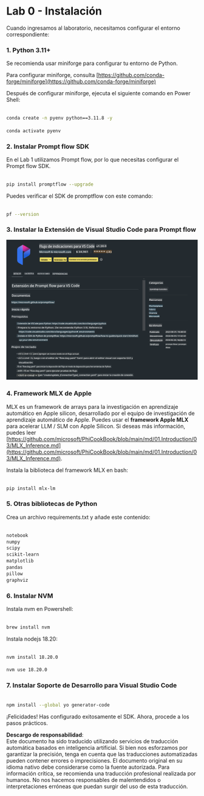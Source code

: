 # **Lab 0 - Instalación**

Cuando ingresamos al laboratorio, necesitamos configurar el entorno correspondiente:

### **1. Python 3.11+**

Se recomienda usar miniforge para configurar tu entorno de Python.

Para configurar miniforge, consulta [https://github.com/conda-forge/miniforge](https://github.com/conda-forge/miniforge)

Después de configurar miniforge, ejecuta el siguiente comando en Power Shell:

```bash

conda create -n pyenv python==3.11.8 -y

conda activate pyenv

```

### **2. Instalar Prompt flow SDK**

En el Lab 1 utilizamos Prompt flow, por lo que necesitas configurar el Prompt flow SDK.

```bash

pip install promptflow --upgrade

```

Puedes verificar el SDK de promptflow con este comando:

```bash

pf --version

```

### **3. Instalar la Extensión de Visual Studio Code para Prompt flow**

![pf](../../../../../../../../../translated_images/pf_ext.fa065f22e1ee3e67157662d8be5241f346ddd83744045e3406d92b570e8d8b36.es.png)

### **4. Framework MLX de Apple**

MLX es un framework de arrays para la investigación en aprendizaje automático en Apple silicon, desarrollado por el equipo de investigación de aprendizaje automático de Apple. Puedes usar el **framework Apple MLX** para acelerar LLM / SLM con Apple Silicon. Si deseas más información, puedes leer [https://github.com/microsoft/PhiCookBook/blob/main/md/01.Introduction/03/MLX_Inference.md](https://github.com/microsoft/PhiCookBook/blob/main/md/01.Introduction/03/MLX_Inference.md).

Instala la biblioteca del framework MLX en bash:

```bash

pip install mlx-lm

```

### **5. Otras bibliotecas de Python**

Crea un archivo requirements.txt y añade este contenido:

```txt

notebook
numpy 
scipy 
scikit-learn 
matplotlib 
pandas 
pillow 
graphviz

```

### **6. Instalar NVM**

Instala nvm en Powershell:

```bash

brew install nvm

```

Instala nodejs 18.20:

```bash

nvm install 18.20.0

nvm use 18.20.0

```

### **7. Instalar Soporte de Desarrollo para Visual Studio Code**

```bash

npm install --global yo generator-code

```

¡Felicidades! Has configurado exitosamente el SDK. Ahora, procede a los pasos prácticos.

**Descargo de responsabilidad**:  
Este documento ha sido traducido utilizando servicios de traducción automática basados en inteligencia artificial. Si bien nos esforzamos por garantizar la precisión, tenga en cuenta que las traducciones automatizadas pueden contener errores o imprecisiones. El documento original en su idioma nativo debe considerarse como la fuente autorizada. Para información crítica, se recomienda una traducción profesional realizada por humanos. No nos hacemos responsables de malentendidos o interpretaciones erróneas que puedan surgir del uso de esta traducción.